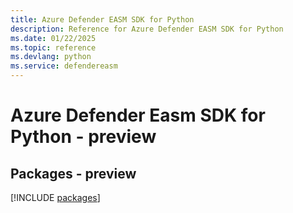 ```yaml
---
title: Azure Defender EASM SDK for Python
description: Reference for Azure Defender EASM SDK for Python
ms.date: 01/22/2025
ms.topic: reference
ms.devlang: python
ms.service: defendereasm
---
```

# Azure Defender Easm SDK for Python - preview
## Packages - preview
[!INCLUDE [packages](defender-easm-index.md)]